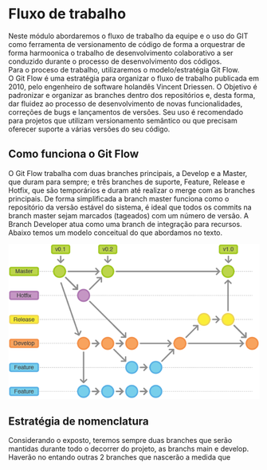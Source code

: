 # Fluxo de trabalho

Neste módulo abordaremos o fluxo de trabalho da equipe e o uso do GIT como ferramenta de versionamento de código de forma a orquestrar de forma harmoonica o trabalho de desenvolvimento colaborativo a ser conduzido durante o processo de desenvolvimento dos códigos.  
Para o proceso de trabalho, utilizaremos o modelo/estratégia Git Flow.  
O Git Flow é uma estratégia para organizar o fluxo de trabalho publicada em 2010, pelo engenheiro de software holandês Vincent Driessen. O Objetivo é padronizar  e organizar as branches dentro dos repositórios e, desta forma, dar fluidez ao processo de desenvolvimento de novas funcionalidades, correções de bugs e lançamentos de versões. Seu uso é recomendado para projetos que utilizam versionamento semântico ou que precisam oferecer suporte a várias versões do seu código.

## Como funciona o Git Flow

O Git Flow trabalha com duas branches principais, a Develop e a Master, que duram para sempre; e três branches de suporte, Feature, Release e Hotfix, que são temporários e duram até realizar o merge com as branches principais. De forma simplificada a branch master funciona como o repositório da versão estável do sistema, é ideal que todos os commits na branch master sejam marcados (tageados) com um número de versão. A Branch Developer atua como uma branch de integração para recursos. Abaixo temos um modelo conceitual do que abordamos no texto.  

![Git Flow](../assests/img/gitFlow.png)

## Estratégia de nomenclatura

Considerando o exposto, teremos sempre duas branches que serão mantidas durante todo o decorrer do projeto, as branchs main e develop. Haverão no entando outras 2 branches que nascerão a medida que
